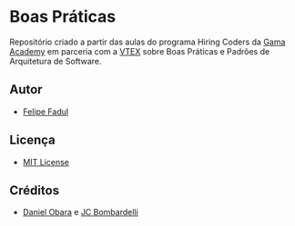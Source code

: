 # Boas Práticas
Repositório criado a partir das aulas do programa Hiring Coders da [Gama Academy](https://gama.academy/) em parceria com a [VTEX](https://vtex.com/br-pt/) sobre Boas Práticas e Padrões de Arquitetura de Software.

## Autor
- [Felipe Fadul](https://linkedin.com/in/felipefadul)

## Licença
- [MIT License](LICENSE)

## Créditos
- [Daniel Obara](https://github.com/DanielObara) e [JC Bombardelli](https://github.com/jcbombardelli)
